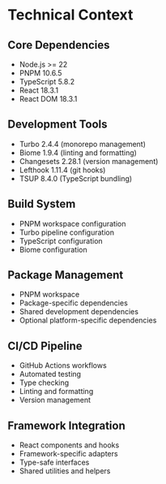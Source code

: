 # Technical Context

## Core Dependencies
- Node.js >= 22
- PNPM 10.6.5
- TypeScript 5.8.2
- React 18.3.1
- React DOM 18.3.1

## Development Tools
- Turbo 2.4.4 (monorepo management)
- Biome 1.9.4 (linting and formatting)
- Changesets 2.28.1 (version management)
- Lefthook 1.11.4 (git hooks)
- TSUP 8.4.0 (TypeScript bundling)

## Build System
- PNPM workspace configuration
- Turbo pipeline configuration
- TypeScript configuration
- Biome configuration

## Package Management
- PNPM workspace
- Package-specific dependencies
- Shared development dependencies
- Optional platform-specific dependencies

## CI/CD Pipeline
- GitHub Actions workflows
- Automated testing
- Type checking
- Linting and formatting
- Version management

## Framework Integration
- React components and hooks
- Framework-specific adapters
- Type-safe interfaces
- Shared utilities and helpers 